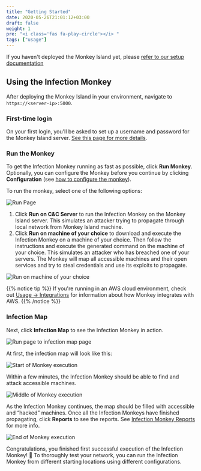 ```yaml
---
title: "Getting Started"
date: 2020-05-26T21:01:12+03:00
draft: false
weight: 1
pre: "<i class='fas fa-play-circle'></i> "
tags: ["usage"]
---
```


If you haven't deployed the Monkey Island yet, please [refer to our setup documentation](/setup)

## Using the Infection Monkey

After deploying the Monkey Island in your environment, navigate to `https://<server-ip>:5000`. 

### First-time login

On your first login, you'll be asked to set up a username and password for the Monkey Island server. [See this page for more details](../accounts-and-security).

### Run the Monkey

To get the Infection Monkey running as fast as possible, click **Run Monkey**. Optionally, you can configure the Monkey before you continue by clicking **Configuration** (see [how to configure the monkey](../configuration)).

To run the monkey, select one of the following options:

![Run Page](/images/usage/getting-started/run_page_with_arrows.jpg "Run Page")

1. Click **Run on C&C Server** to run the Infection Monkey on the Monkey Island server. This simulates an attacker trying to propagate through local network from Monkey Island machine.
2. Click **Run on machine of your choice** to download and execute the Infection Monkey on a machine of your choice. Then follow the instructions and execute the generated command on the machine of your choice. This simulates an attacker who has breached one of your servers. The Monkey will map all accessible machines and their open services and try to steal credentials and use its exploits to propagate.

![Run on machine of your choice](/images/usage/getting-started/run_page_button_no_arrow.jpg "Run on machine of your choice")

{{% notice tip %}}
If you're running in an AWS cloud environment, check out [Usage -> Integrations](../../usage/integrations) for information about how Monkey integrates with AWS.
{{% /notice %}}

### Infection Map

Next, click **Infection Map** to see the Infection Monkey in action.

![Run page to infection map page](/images/usage/getting-started/run_page_button.JPG "Run page to infection map page")

At first, the infection map will look like this:

![Start of Monkey execution](/images/usage/getting-started/run_island.JPG "Start of Monkey execution")

Within a few minutes, the Infection Monkey should be able to find and attack accessible machines.

![Middle of Monkey execution](/images/usage/getting-started/single_exploitation.JPG "Middle of Monkey execution")

As the Infection Monkey continues, the map should be filled with accessible and “hacked” machines. Once all the Infection Monkeys have finished propagating, click **Reports** to see the reports. See [Infection Monkey Reports](../reports) for more info.

![End of Monkey execution](/images/usage/getting-started/exploitation_tunneling_arrow.jpg "End of Monkey execution")

Congratulations, you finished first successful execution of the Infection Monkey! 🎉 To thoroughly test your network, you can run the Infection Monkey from different starting locations using different configurations.
